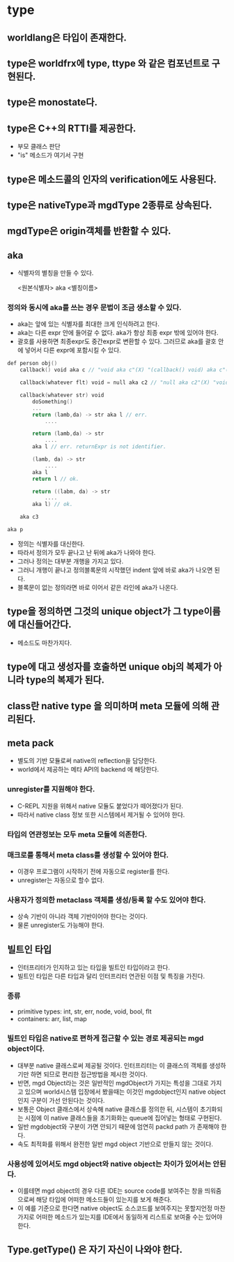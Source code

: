 # type

## worldlang은 타입이 존재한다.

## type은 worldfrx에 type, ttype<T> 와 같은 컴포넌트로 구현된다.

## type은 monostate다.

## type은 C++의 RTTI를 제공한다.

* 부모 클래스 판단
* "is" 메소드가 여기서 구현

## type은 메소드콜의 인자의 verification에도 사용된다.

## type은 nativeType과 mgdType 2종류로 상속된다.

## mgdType은 origin객체를 반환할 수 있다.


## aka

* 식별자의 별칭을 만들 수 있다.

    <원본식별자> aka <별칭이름>

### 정의와 동시에 aka를 쓰는 경우 문법이 조금 생소할 수 있다.

* aka는 앞에 있는 식별자를 최대한 크게 인식하려고 한다.
* aka는 다른 expr 안에 들어갈 수 없다. aka가 항상 최종 expr 밖에 있어야 한다.
* 괄호를 사용하면 최종expr도 중간expr로 변환할 수 있다. 그러므로 aka를 괄호 안에 넣어서 다른 expr에 포함시킬 수 있다.

```go
def person obj() 
    callback() void aka c // "void aka c"(X) "(callback() void) aka c"(O)

    callback(whatever flt) void = null aka c2 // "null aka c2"(X) "void = null aka c2"(X) "(callback(whatever flt) void = null) aka c2"(O)

    callback(whatever str) void
        doSomething()
        ...
        return (lamb,da) -> str aka l // err.
            ....

        return (lamb,da) -> str
            ....
        aka l // err. returnExpr is not identifier.

        (lamb, da) -> str
            ....
        aka l
        return l // ok.

        return ((labm, da) -> str
            ....
        aka l) // ok.

    aka c3

aka p
```

* 정의는 식별자를 대신한다.
* 따라서 정의가 모두 끝나고 난 뒤에 aka가 나와야 한다.
* 그러나 정의는 대부분 개행을 가지고 있다.
* 그러니 개행이 끝나고 정의블록문의 시작했던 indent 앞에 바로 aka가 나오면 된다.
* 블록문이 없는 정의라면 바로 이어서 같은 라인에 aka가 나온다.

## type을 정의하면 그것의 unique object가 그 type이름에 대신들어간다.

* 메소드도 마찬가지다.

## type에 대고 생성자를 호출하면 unique obj의 복제가 아니라 type의 복제가 된다.

## class란 native type 을 의미하며 meta 모듈에 의해 관리된다.

## meta pack

* 별도의 기반 모듈로써 native의 reflection을 담당한다.
* world에서 제공하는 메타 API의 backend 에 해당한다.

### unregister를 지원해야 한다.

* C-REPL 지원을 위해서 native 모듈도 붙었다가 떼어졌다가 된다.
* 따라서 native class 정보 또한 시스템에서 제거될 수 있어야 한다.

### 타입의 연관정보는 모두 meta 모듈에 의존한다.

### 매크로를 통해서 meta class를 생성할 수 있어야 한다.

* 이경우 프로그램이 시작하기 전에 자동으로 register를 한다.
* unregister는 자동으로 할수 없다.

### 사용자가 정의한 metaclass 객체를 생성/등록 할 수도 있어야 한다.

* 상속 기반이 아니라 객체 기반이어야 한다는 것이다.
* 물론 unregister도 가능해야 한다.

## 빌트인 타입

* 인터프리터가 인지하고 있는 타입을 빌트인 타입이라고 한다.
* 빌트인 타입은 다른 타입과 달리 인터프리터 연관된 이점 및 특징을 가진다.

### 종류
* primitive types: int, str, err, node, void, bool, flt
* containers: arr, list, map

### 빌트인 타입은 native로 편하게 접근할 수 있는 경로 제공되는 mgd object이다.

* 대부분 native 클래스로써 제공될 것이다. 인터프리터는 이 클래스의 객체를 생성하기만 하면 되므로 편리한 접근방법을 제시한 것이다.
* 반면, mgd Object라는 것은 일반적인 mgdObject가 가지는 특성을 그대로 가지고 있으며 world시스템 입장에서 봤을때는 이것인 mgdobject인지 native object 인지 구분이 가선 안된다는 것이다.
* 보통은 Object 클래스에서 상속해 native 클래스를 정의한 뒤, 시스템이 초기화되는 시점에 이 native 클래스들을 초기화화는 queue에 집어넣는 형태로 구현된다.
* 일반 mgdobject와 구분이 가면 안되기 때문에 엄연히 packd path 가 존재해야 한다. 
* 속도 최적화를 위해서 완전한 일반 mgd object 기반으로 만들지 않는 것이다.

### 사용성에 있어서도 mgd object와 native object는 차이가 있어서는 안된다.
* 이를테면 mgd object의 경우 다른 IDE는 source code를 보여주는 창을 띄워줌으로써 해당 타입에 어떠한 메소드들이 있는지를 보게 해준다.
* 이 예를 기준으로 한다면 native object도 소스코드를 보여주지는 못할지언정 마찬가지로 어떠한 메소드가 있는지를 IDE에서 동일하게 리스트로 보여줄 수는 있어야 한다.

## Type.getType() 은 자기 자신이 나와야 한다.
